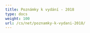 ```yaml
---
title: Poznámky k vydání - 2018
type: docs
weight: 100
url: /cs/net/poznamky-k-vydani-2018/
---
```

